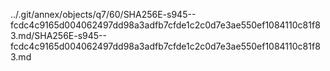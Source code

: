 ../.git/annex/objects/q7/60/SHA256E-s945--fcdc4c9165d004062497dd98a3adfb7cfde1c2c0d7e3ae550ef1084110c81f83.md/SHA256E-s945--fcdc4c9165d004062497dd98a3adfb7cfde1c2c0d7e3ae550ef1084110c81f83.md